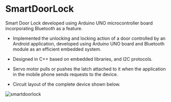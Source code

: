 # SmartDoorLock
Smart Door Lock developed using Arduino UNO microcontroller board incorporating Bluetooth as a feature.

- Implemented the unlocking and locking action of a door controlled by an Android application,
developed using Arduino UNO board and Bluetooth module as an efficient embedded system.

- Designed in C++ based on embedded libraries, and I2C protocols.

- Servo motor pulls or pushes the latch attached to it when the application in the mobile phone sends
requests to the device.

- Circuit layout of the complete device shown below.


![smartdoorlock](https://user-images.githubusercontent.com/39458672/130518204-891b15bf-1cdb-4bf1-a68a-c306e911f7bb.png)

